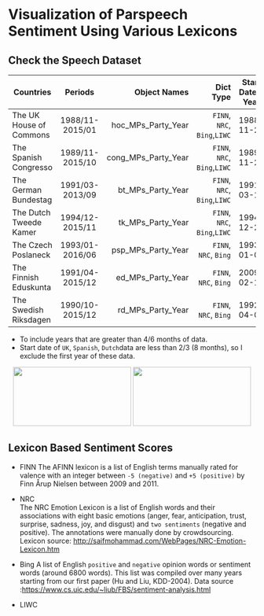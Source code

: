 # Visualization of Parspeech Sentiment  Using Various Lexicons 

## Check the Speech Dataset
| Countries               |     Periods     |     Object Names    |          Dict Type          | Start Date & Year | Data Start-Date |    
|-------------------------|:---------------:|--------------------:|----------------------------:|:-----------------:|:---------------:|
| The UK House of Commons | 1988/11-2015/01 | hoc_MPs_Party_Year  |`FINN`, `NRC`, `Bing`,`LIWC` |     1988-11-22    |       1989    	|
| The Spanish Congresso   | 1989/11-2015/10 | cong_MPs_Party_Year |`FINN`, `NRC`, `Bing`,`LIWC` |     1989-11-21    |       1990      |
| The German Bundestag    | 1991/03-2013/09 | bt_MPs_Party_Year   |`FINN`, `NRC`, `Bing`,`LIWC` |     1991-03-12    |       1991      |
| The Dutch Tweede Kamer  | 1994/12-2015/11 | tk_MPs_Party_Year   |`FINN`, `NRC`, `Bing`,`LIWC` |     1994-12-20    |       1995      |
| The Czech Poslaneck     | 1993/01-2016/06 | psp_MPs_Party_Year  |`FINN`, `NRC`, `Bing`        |     1993-01-01    |       1993      |
| The Finnish Eduskunta   | 1991/04-2015/12 | ed_MPs_Party_Year   |`FINN`, `NRC`, `Bing`        |     2009-02-18	  |       2009      |
| The Swedish Riksdagen   | 1990/10-2015/12 | rd_MPs_Party_Year   |`FINN`, `NRC`, `Bing`        |     1992-04-01	  |       1992      |

- To include years that are greater than 4/6 months of data.
- Start date of `UK`, `Spanish`, `Dutch`data are less than  2/3 (8 months), so I exclude the first year of these data. 




<p align="center">
  <img width="240" height= "120" src="https://raw.githack.com/yl17124/yl17124.github.io/master/images/hoc_NRC.gif"> 
  <img width="240" height= "120" src="https://raw.githack.com/yl17124/yl17124.github.io/master/images/bt_NRC.gif">

</p>




## Lexicon Based Sentiment Scores
- FINN 
The AFINN lexicon is a list of English terms manually rated for valence with an integer between `-5 (negative)` and `+5 (positive)` by Finn Årup Nielsen between 2009 and 2011. 

- NRC    
The NRC Emotion Lexicon is a list of English words and their associations with eight basic emotions (anger, fear, anticipation, trust, surprise, sadness, joy, and disgust) and `two sentiments` (negative and positive). The annotations were manually done by crowdsourcing. Lexicon source: http://saifmohammad.com/WebPages/NRC-Emotion-Lexicon.htm

- Bing
A list of English `positive` and `negative` opinion words or sentiment words (around 6800 words). This list was compiled over many years starting from our first paper (Hu and Liu, KDD-2004).  Data source :https://www.cs.uic.edu/~liub/FBS/sentiment-analysis.html

- LIWC

